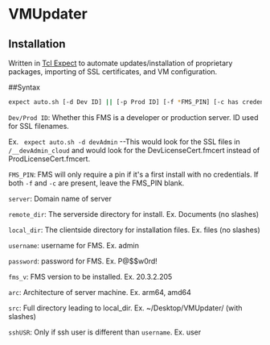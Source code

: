 # VMUpdater
## Installation

Written in [Tcl Expect](https://www.tcl.tk/man/expect5.31/expect.1.html) to automate updates/installation of proprietary packages, importing of SSL certificates, and VM configuration.

##Syntax
```bash
expect auto.sh [-d Dev ID] || [-p Prod ID] [-f *FMS_PIN] [-c has credentials] [server] [remote_dir] [local_dir] [username] [password] [fms_v] [arc] [src] [sshUSR]
```
`Dev/Prod ID`: Whether this FMS is a developer or production server. ID used for SSL filenames.

Ex. ``` expect auto.sh -d devAdmin```    --This would look for the SSL files in ```/__devAdmin_cloud``` and would look for the DevLicenseCert.fmcert instead of ProdLicenseCert.fmcert.

`FMS_PIN`: FMS will only require a pin if it's a first install with no credentials. If both ```-f``` and ```-c``` are present, leave the FMS_PIN blank.

`server`: Domain name of server

`remote_dir`: The serverside directory for install. Ex. Documents (no slashes)

`local_dir`: The clientside directory for installation files. Ex. files (no slashes)

`username`: username for FMS. Ex. admin

`password`: password for FMS. Ex. P@$$w0rd!

`fms_v`: FMS version to be installed. Ex. 20.3.2.205

`arc`: Architecture of server machine. Ex. arm64, amd64

`src`: Full directory leading to local_dir. Ex. ~/Desktop/VMUpdater/ (with slashes)

`sshUSR`: Only if ssh user is different than ```username```. Ex. user
